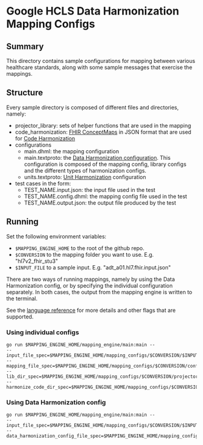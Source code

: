 # Google HCLS Data Harmonization Mapping Configs

## Summary

This directory contains sample configurations for mapping between various
healthcare standards, along with some sample messages that exercise the
mappings.

## Structure

Every sample directory is composed of different files and directories, namely:

*   projector_library: sets of helper functions that are used in the mapping
*   code_harmonization:
    [FHIR ConceptMaps](https://www.hl7.org/fhir/conceptmap.html) in JSON format
    that are used for
    [Code Harmonization](http://github.com/GoogleCloudPlatform/healthcare-data-harmonization/blob/master/mapping_language/docs/reference/index.md#code-harmonization)
*   configurations
    *   main.dhml: the mapping configuration
    *   main.textproto: the
        [Data Harmonization configuration](http://github.com/GoogleCloudPlatform/healthcare-data-harmonization/blob/master/mapping_engine/proto/data_harmonization.proto).
        This configuration is composed of the mapping config,
        library configs and the different types of harmonization configs.
    *   units.textproto:
        [Unit Harmonization](http://github.com/GoogleCloudPlatform/healthcare-data-harmonization/blob/master/mapping_engine/proto/unit_config.proto)
        configuration
*   test cases in the form:
    *   TEST_NAME.input.json: the input file used in the test
    *   TEST_NAME.config.dhml: the mapping config file used in the test
    *   TEST_NAME.output.json: the output file produced by the test

## Running

Set the following environment variables:

*   `$MAPPING_ENGINE_HOME` to the root of the github repo.
*   `$CONVERSION` to the mapping folder you want to use. E.g. "hl7v2_fhir_stu3"
*   `$INPUT_FILE` to a sample input. E.g. "adt_a01.hl7.fhir.input.json"

There are two ways of running mappings, namely by using the Data Harmonization
config, or by specifying the individual configuration separately. In both cases,
the output from the mapping engine is written to the terminal.

See the
[language reference](http://github.com/GoogleCloudPlatform/healthcare-data-harmonization/blob/master/mapping_language/docs/reference/index.md#running-your-mappings)
for more details and other flags that are supported.

### Using individual configs

```
go run $MAPPING_ENGINE_HOME/mapping_engine/main:main --
--input_file_spec=$MAPPING_ENGINE_HOME/mapping_configs/$CONVERSION/$INPUT_FILE
--mapping_file_spec=$MAPPING_ENGINE_HOME/mapping_configs/$CONVERSION/configurations/main.dhml
--lib_dir_spec=$MAPPING_ENGINE_HOME/mapping_configs/$CONVERSION/projector_library/
--harmonize_code_dir_spec=$MAPPING_ENGINE_HOME/mapping_configs/$CONVERSION/code_harmonization/
```

### Using Data Harmonization config

```
go run $MAPPING_ENGINE_HOME/mapping_engine/main:main --
--input_file_spec=$MAPPING_ENGINE_HOME/mapping_configs/$CONVERSION/$INPUT_FILE
--data_harmonization_config_file_spec=$MAPPING_ENGINE_HOME/mapping_configs/$CONVERSION/configurations/main.textproto
```
